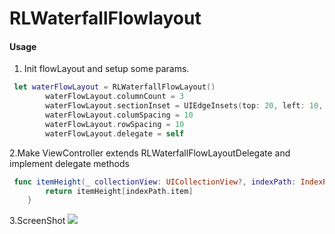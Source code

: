# RLWaterfallFlowlayout

#### Usage

1. Init flowLayout and setup some params.

```swift
 let waterFlowLayout = RLWaterfallFlowLayout()
        waterFlowLayout.columnCount = 3
        waterFlowLayout.sectionInset = UIEdgeInsets(top: 20, left: 10, bottom: 20, right: 10)
        waterFlowLayout.columSpacing = 10
        waterFlowLayout.rowSpacing = 10
        waterFlowLayout.delegate = self
```
2.Make ViewController extends RLWaterfallFlowLayoutDelegate and implement delegate methods

```swift
 func itemHeight(_ collectionView: UICollectionView?, indexPath: IndexPath) -> CGFloat {
        return itemHeight[indexPath.item]
    }
```

3.ScreenShot
![](http://ww3.sinaimg.cn/large/006tNc79gy1g39675hwx4j30q81g074i.jpg)


